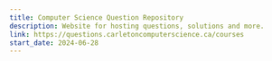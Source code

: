 ```yaml
---
title: Computer Science Question Repository
description: Website for hosting questions, solutions and more.
link: https://questions.carletoncomputerscience.ca/courses
start_date: 2024-06-28
---
```

